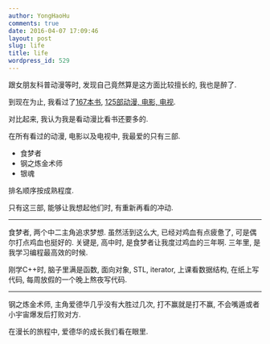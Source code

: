 ```yaml
---
author: YongHaoHu
comments: true
date: 2016-04-07 17:09:46
layout: post
slug: life
title: life
wordpress_id: 529
---
```


跟女朋友科普动漫等时, 发现自己竟然算是这方面比较擅长的, 我也是醉了.

到现在为止, 我看过了[167本书](https://book.douban.com/people/56688445/collect), [125部动漫, 电影, 电视](https://movie.douban.com/people/56688445/collect).

对比起来, 我认为我是看动漫比看书还要多的.

在所有看过的动漫, 电影以及电视中, 我最爱的只有三部.

* 食梦者
* 钢之炼金术师
* 银魂

排名顺序按成熟程度.

只有这三部, 能够让我想起他们时, 有重新再看的冲动.

---

食梦者, 两个中二主角追求梦想. 虽然活到这么大, 已经对鸡血有点疲惫了, 可是偶尔打点鸡血也挺好的.
关键是, 高中时, 是食梦者让我度过鸡血的三年啊. 三年里, 是我学习编程最高效的时候.

刚学C++时, 脑子里满是函数, 面向对象, STL, iterator, 上课看数据结构, 在纸上写代码, 每周放假的一个晚上熬夜写代码.

---

钢之炼金术师, 主角爱德华几乎没有大胜过几次, 打不赢就是打不赢, 不会嘴遁或者小宇宙爆发后打败对方.

在漫长的旅程中, 爱德华的成长我们看在眼里.

